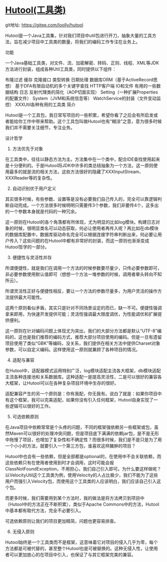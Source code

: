 # [Hutool(工具类)](http://hutool.mydoc.io/?t=215970)

git地址: https://gitee.com/loolly/hutool






Hutool是一个Java工具集，针对我们项目中util包进行开刀，抽象大量的工具方法，旨在减少项目中工具类的数量，将我们的编码工作专注在业务上。

功能

一个Java基础工具类，对文件、流、加密解密、转码、正则、线程、XML等JDK方法进行封装，组成各种Util工具类，同时提供以下组件：

布隆过滤
缓存
克隆接口
类型转换
日期处理
数据库ORM（基于ActiveRecord思想）
基于DFA有限自动机的多个关键字查找
HTTP客户端
IO和文件
有用的一些数据结构
日志
反射代理类的简化（AOP切面实现）
Setting（一种扩展Properties的配置文件）
System（JVM和系统信息等）
WatchService的封装（文件变动监控）
XXXUtil各种有用的工具类
简介

Hutool是一个工具包，我日常写项目的一些积累，希望你看了之后会有所启发或者能给你工作中带来帮助。这个工具包叫做Hutool也有“糊涂”之意，意为很多时候我们并不需要关注细节，专注业务。

设计哲学

1. 方法优先于对象

在工具类中，往往以静态方法为主。方法集中在一个类中，配合IDE查找使用起来是十分便利的。于是Hutool将JDK中许多的类总结抽象为一个方法，这一原则使用最多的就是流的相关方法，这些方法很好的隐藏了XXXInputStream、XXXReader等的复杂性。

2. 自动识别优于用户定义

其实很多时候，有些参数、设置等是没有必要我们自己传入的，完全可以靠逻辑判断自动完成。一个方法很多时候明明只需要传3个参数，我们非要传4个，这多出的一个参数本身就是代码的一种冗余。

这一原则在Hutool的各个角落都有所体现，尤为明显的比如log模块。构建日志对象的时候，很明显类名可以动态获取，何必让使用者再传入呢？再比如在db模块的数据库配置中，数据库驱动命名完全可以根据连接字符串判断出来，何必要让用户传入？这些问题的在Hutool中都有非常好的封装，而这一原则也渐渐变成Hutool哲学的一部分。

3. 便捷性与灵活性并存

所谓便捷性，就是我们在调用一个方法的时候参数要尽量少，只传必要参数即可，非必要参数使用默认值即可（想想一个方法一堆参数的时候，调用者晕头转向不知所云）。

所谓灵活性正好与便捷性相反，要让一个方法的参数尽量多，为用户灵活的操作方法提供最大可能性。

这两个原则看似矛盾，其实只是针对不同场景设定的而已，缺一不可。便捷性强调拿来即用，为快速开发提供可能；灵活性强调最大限度调优，为性能调优和扩展提供便利。

这一原则在针对编码问题上体现尤为突出，我们的大部分方法都是默认“UTF-8”编码的，这也是我们推荐的编码方式，推荐大部分项目使用的编码。但是一旦有遗留项目使用了类似“GBK”等编码，没关系，我们提供在相关方法中提供Charset对象参数，可以自定义编码。这样使用这一原则就兼顾了各种项目的情况。

4. 适配与兼容

在Hutool中，适配器模式运用特别广泛，log模块适配主流各大框架，db模块适配主流各种连接池和关系数据库。这种适配一是提高灵活性，二是可以很好的兼容各大框架，让Hutool可以在各种复杂项目环境中生存的很好。

适配兼容产生的另一个原则是：你有我配，你无我有。说白了就是：如果你项目中有这个框架，我可以完美适配，如果你没有引入任何框架，Hutool自身实现了一些逻辑可以很好的工作。

5. 可选依赖原则

在Java项目中依赖常常是个头疼的问题，不同的框架强依赖另一些框架或包，虽然Maven可以很好的处理冲突问题，但是项目底下满满的依赖jar包，是不是无形中拖慢了项目，也增加了复杂性和不确定性？而很多时候，我们是不是只是为了用一个小小的方法，就要引入一个第三方包，谁喜欢这样臃肿的项目？

Hutool中也会有一些依赖，但是全部都是optional的，在使用中不会关联依赖，而这些依赖只有在使用者使用到时才会调用，这时可能会报ClassNotFoundException，不用担心，我们自己引入即可。为什么要这样做呢？以VelocityUtil这个工具类为例，使用Velocity的人占比极少，我们不能为了这些用户而强引入Velocity包，而使用这个工具类的人应该明白，我们应该自己引入这个包。

而更多时候，我们需要用到某个方法时，我的做法是将方法拷贝到项目中（Hutool中的方法正在不断积累），类似于Apache Commons中的方法，Hutool中基本都有取代方法，完全不必要引入。

可选依赖原则让我们的项目更加精简，问题也更容易排查。

6. 无侵入原则

Hutool始终是一个工具类而不是框架，这意味着它对项目的侵入几乎为零，每个方法都是可被代替的，甚至整个Hutool也是可被替换的。这种无侵入性，让使用者可以更加放心的在项目中引入，也保证了与其它框架完美的兼容。



